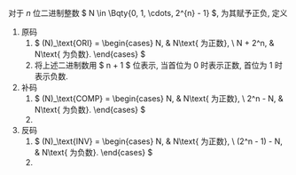 对于 $n$ 位二进制整数 $ N \in \Bqty{0, 1, \cdots, 2^{n} - 1} $, 为其赋予正负, 定义

1. 原码
   1. $ (N)_\text{ORI} = \begin{cases}
      	N, & N\text{ 为正数}, \\
      	N + 2^n, & N\text{ 为负数}.
      \end{cases} $ 
   2. 将上述二进制数用 $ n + 1 $ 位表示, 当首位为 0 时表示正数, 首位为 1 时表示负数.
2. 补码
   1. $ (N)_\text{COMP} = \begin{cases}
      	N, & N\text{ 为正数}, \\
      	2^n - N, & N\text{ 为负数}.
      \end{cases} $ 
   2. 
3. 反码
   1. $ (N)_\text{INV} = \begin{cases}
      	N, & N\text{ 为正数}, \\
      	(2^n - 1) - N, & N\text{ 为负数}.
      \end{cases} $ 
   2. 
